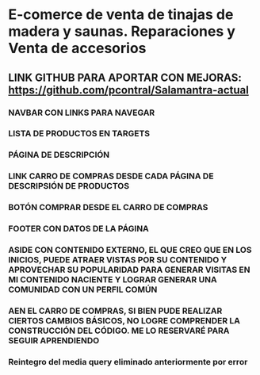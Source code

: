 #  E-comerce de venta de tinajas de madera y saunas. Reparaciones y Venta de accesorios #

## LINK GITHUB PARA APORTAR CON MEJORAS: https://github.com/pcontral/Salamantra-actual ##

### NAVBAR CON LINKS PARA NAVEGAR ### 

### LISTA DE PRODUCTOS EN TARGETS ### 

### PÁGINA DE DESCRIPCIÓN ### 

### LINK CARRO DE COMPRAS DESDE CADA PÁGINA DE DESCRIPSIÓN DE PRODUCTOS ### 

### BOTÓN COMPRAR DESDE EL CARRO DE COMPRAS ### 

### FOOTER CON DATOS DE LA PÁGINA ### 

### ASIDE CON CONTENIDO EXTERNO, EL QUE CREO QUE EN LOS INICIOS, PUEDE ATRAER VISTAS POR SU CONTENIDO Y APROVECHAR SU POPULARIDAD PARA GENERAR VISITAS EN MI CONTENIDO NACIENTE Y LOGRAR GENERAR UNA COMUNIDAD CON UN PERFIL COMÚN ### 

###  AEN EL CARRO DE COMPRAS, SI BIEN PUDE REALIZAR CIERTOS CAMBIOS BÁSICOS, NO LOGRE COMPRENDER LA CONSTRUCCIÓN DEL CÓDIGO. ME LO RESERVARÉ PARA SEGUIR APRENDIENDO ### 


### Reintegro del media query eliminado anteriormente por error ###


